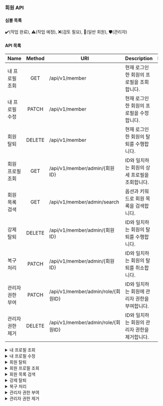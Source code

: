 ### 회원 API

#### 심볼 목록
✔️(작업 완료), ⚠️(작업 예정), ❌(검토 필요), 🧑(일반 회원), 🛡️(관리자)

#### API 목록
| Name   | Method | URI                              | Description                 | Done |Auth|
|--------|:------:|----------------------------------|-----------------------------|:----:|:---:|
| 내 프로필 조회 |  GET   | /api/v1/member                   | 현재 로그인한 회원의 프로필을 조회합니다.     |  ✔️  |🧑‍|
| 내 프로필 수정 | PATCH  | /api/v1/member                   | 현재 로그인한 회원의 프로필을 수정합니다.     |  ✔️  |🧑‍|
| 회원 탈퇴  | DELETE | /api/v1/member                   | 현재 로그인한 회원의 탈퇴를 수행합니다.      |  ✔️  |🧑‍|
| 회원 프로필 조회 |  GET   | /api/v1/member/admin/{회원ID}      | ID와 일치하는 회원의 상세 프로필을 조회합니다. |  ✔️  |🛡️|
| 회원 목록 검색 |  GET   | /api/v1/member/admin/search      | 옵션과 키워드로 회원 목록을 검색합니다.      |  ✔️  |🛡️|
| 강제 탈퇴  | DELETE | /api/v1/member/admin/{회원ID}      | ID와 일치하는 회원의 탈퇴를 수행합니다.     |  ✔️  |🛡️|
| 복구 처리  | PATCH  | /api/v1/member/admin/{회원ID}      | ID와 일치하는 회원의 탈퇴를 취소합니다.     |  ✔️  |🛡️|
| 관리자 권한 부여 | PATCH  | /api/v1/member/admin/role/{회원ID} | ID와 일치하는 회원에 관리자 권한을 부여합니다. |  ✔️  |🛡️|
| 관리자 권한 제거 | DELETE | /api/v1/member/admin/role/{회원ID} | ID와 일치하는 회원의 관리자 권한을 제거합니다. |  ✔️  |🛡️|

<details>
<summary>내 프로필 조회</summary>

현재 로그인한 회원의 프로필 데이터를 조회합니다.

- 요청문 예시

```shell
curl -H "Authorization: Bearer AAAAPIuf0L+qfDkMABQ3IJ8heq2m...dbvsiQbPbP1/cxva23n7mQShtfK4pchdk/rc=" \
     -X GET "https://skypedia.com/api/v1/member"
```

- 응답 바디 예시
```json
{
  "message": "내 프로필을 성공적으로 조회했습니다.",
  "result": {
    "nickname": "username1234",
    "email": "username1234@gmail.com",
    "socialType": "GOOGLE",
    "photoUrl": "http://image12345.com/qewfunokvozcxvmapdfas.png",
    "removed": false
  }
}
```

- 에러 메시지 목록

| Situation | Status      | Message                  |
|-----------|-------------|--------------------------|
| 탈퇴한 회원임 | Bad Request | 탈퇴한 회원은 이용할 수 없는 서비스입니다. |
| 인증정보 없음 | Unauthorized | 해당 서비스를 사용하기 위해서는 로그인이 필요합니다. |

</details>

<details>
<summary>내 프로필 수정</summary>

현재 로그인한 회원의 닉네임 및 프로필 사진을 변경합니다.
두 항목 모두 변경하거나, 하나만 선택적으로 변경할 수 있습니다.

- 요청문 예시

```shell
curl -H "Authorization: Bearer AAAAPIuf0L+qfDkMABQ3IJ8heq2m...dbvsiQbPbP1/cxva23n7mQShtfK4pchdk/rc=" \
     -H "Content-Type: application/json" \
     -d '{
      "nickname": "username1234",
      "photoData": {
        "filename": "photo1.jpeg",
        "mediaType": "image/jpeg",
        "fileSize": 1352456
      }
     }'
     -X PATCH "https://skypedia.com/api/v1/member"
```

| Field     | Description                                          |
|-----------|------------------------------------------------------|
| nickname  | 변경하고 싶은 닉네임 값입니다. (Optional)                         |
| photoData | 업로드할 사진의 메타데이터 입니다. (Optional)                       |
| filename  | 확장자를 포함하고 있는 전체 파일명입니다.                              |
| mediaType | 파일의 미디어 타입입니다. (jpg, jpeg, png, gif, bmp, webp, svg) |
| fileSize  | 파일의 크기입니다. 비트 단위이며, 10MB 이하의 크기만을 지원합니다.             |

- 응답 바디 예시
```json
{
  "message": "내 프로필을 성공적으로 업데이트했습니다.",
  "result": {
    "nickname": "username1234",
    "uuid": "9b1deb4d-3b7d-4bad-9bdd-2b0d7b3dcb6d.jpeg",
    "uploadUrl": "https://storage.googleapis.com/bucket/9b1deb4d-3b7d-4bad-9bdd-2b0d7b3dcb6d.jpeg"
  }
}
```

| Field    | Description                                |
|----------|--------------------------------------------|
| nickname | 변경된 새로운 닉네임 입니다.                           |
| uuid | 업로드할 프로필 사진의 UUID와 확장자를 포함하고 있는 전체 파일명입니다. |
| uploadUrl | 파일 업로드 용 일회용 링크입니다.                        |

- 에러 메시지 목록

| Situation     | Status      | Message                  |
|---------------|-------------|--------------------------|
| 인증정보 없음 | Unauthorized | 해당 서비스를 사용하기 위해서는 로그인이 필요합니다. |
| 탈퇴한 회원임 | Bad Request | 탈퇴한 회원은 이용할 수 없는 서비스입니다. |
| 중복된 닉네임 | Conflict | 중복된 닉네임을 사용할 수 없습니다. |
| 닉네임 길이 제한 위반  | Bad Request | 닉네임은 2 ~ 20자 길이여야 합니다. |
| 공백이 포함된 닉네임   | Bad Request | 닉네임은 공백을 포함될 수 없습니다. |
| 올바르지 않은 파일명   | Bad Request | 파일명 또는 확장자가 올바르지 않습니다. |
| 비어있는 파일명      | Bad Request | 파일명은 비워둘 수 없습니다. |
| 올바르지 않은 파일타입  | Bad Request | 파일 형식이 올바르지 않습니다. |
| 비어있는 파일타입     | Bad Request | 파일 미디어 타입은 비워둘 수 없습니다. |
| 올바르지 않는 파일 크기 | Bad Request | 파일 크기가 올바르지 않습니다. |
| 파일 크기 제한 초과   | Bad Reqeust | 10MB 이하의 파일만 업로드할 수 있습니다. |
| 비어있는 파일 크기    | Bad Request | 파일 크기는 비워둘 수 없습니다. |
</details>

<details>
<summary>회원 탈퇴</summary>

현재 로그인한 회원의 탈퇴를 요청합니다.
해당 계정은 소프트 딜리트 처리되며, 30일 후 자동으로 영구 삭제됩니다.
삭제 전까지는 복구가 가능합니다.

- 요청문 예시
```shell
curl -H "Authorization: Bearer AAAAPIuf0L+qfDkMABQ3IJ8heq2m...dbvsiQbPbP1/cxva23n7mQShtfK4pchdk/rc=" \
     -X DELETE "https://skypedia.com/api/v1/member"
```

- 응답 바디 예시
```json
{
  "message": "회원이 탈퇴되었습니다.",
  "result": {
    "removedAt": "2025-01-01T00:00:00",
    "willDeletedAt": "2025-01-31T00:00:00"
  }
}
```

| Field         | Description                    |
|---------------|--------------------------------|
| removedAt     | 탈퇴 요청이 승인된 날짜 및 시간입니다.         |
| willDeletedAt | 회원 데이터가 영구적으로 삭제되는 날짜 및 시간입니다. |

- 에러 메시지 목록

| Situation | Status      | Message                       |
|-----------|-------------|-------------------------------|
| 인증정보 없음   | Unauthorized | 해당 서비스를 사용하기 위해서는 로그인이 필요합니다. |
| 이미 탈퇴함    | Bad Request | 이미 탈퇴한 회원입니다.                 |
</details>

<details>
<summary>회원 프로필 조회</summary>

회원 테이블의 ID와 일치하는 회원의 프로필 데이터를 조회합니다.

- 요청문 예시
```shell
curl -H "Authorization: Bearer AAAAPIuf0L+qfDkMABQ3IJ8heq2m...dbvsiQbPbP1/cxva23n7mQShtfK4pchdk/rc=" \
     -X GET "https://skypedia.com/api/v1/admin/member/1"
```

- 응답 바디 예시
```json
{
  "message": "프로필을 성공적으로 조회했습니다.",
  "result": {
    "nickname": "username1234",
    "email": "username1234@gmail.com",
    "socialType": "GOOGLE",
    "photoUrl": "http://image12345.com/qewfunokvozcxvmapdfas.png",
    "removed": false
  }
}
```

- 에러 메시지 목록

| Situation | Status      | Message                       |
|-----------|-------------|-------------------------------|
| 인증정보 없음   | Unauthorized | 해당 서비스를 사용하기 위해서는 로그인이 필요합니다. |
| 접근권한 없음 | Forbidden | 해당 리소스에 대한 접근 권한이 없습니다. |
| 잘못된 회원 ID값 | Bad Request | 회원의 ID 값은 0이상이어야 합니다. |
</details>

<details>
<summary>회원 목록 검색</summary>

회원 데이터를 검색합니다.
검색 옵션에 따라 닉네임과 이메일을 함께 또는 각각 기준으로 검색할 수 있으며,
검색 결과는 정확도순, 최신순, 오래된순으로 정렬됩니다.
한 페이지에는 최대 20개의 결과가 포함됩니다.

- 요청문 예시
```shell
curl -H "Authorization: Bearer AAAAPIuf0L+qfDkMABQ3IJ8heq2m...dbvsiQbPbP1/cxva23n7mQShtfK4pchdk/rc=" \
     -X GET "https://skypedia.com/api/v1/admin/member?option='MEMBER_NICKNAME'&keyword='username'&sort='NEWEST'&page=0"
```

| Parameter | Description                                                          |
|-----------|----------------------------------------------------------------------|
| option    | 검색할 옵션명입니다. 기본값은 닉네임입니다. (MEMBER_ALL, MEMBER_NICKNAME, MEMBER_EMAIL) |
| keyword   | 검색 키워드입니다.                                                           |
| sort      | 검색 결과를 정렬할 조건입니다. 기본값은 최신순입니다. (RELEVANCE, OLDEST, NEWEST)           |
| page      | 검색한 목록의 페이지입니다. 각 페이지의 항목은 20개씩 보여집니다.                               |

- 응답 바디 예시
```json
{
  "message": "데이터를 성공적으로 조회했습니다.",
  "result": {
    "page": 0,
    "totalPages": 1,
    "totalCount": 2,
    "isFirst": true,
    "isLast": true,
    "data": [
      {
        "id": 1,
        "nickname": "username1",
        "email": "username1@gmail.com",
        "socialType": "GOOGLE",
        "photoUrl": "https://skypedia.com/asdfasdf.png",
        "roleTypes": ["USER", "ADMIN"],
        "createdAt": "2025-01-01T00:00:00",
        "removedAt": null
      },
      {
        "id": 3,
        "nickname": "username3",
        "email": "username3@daum.net",
        "socialType": "KAKAO",
        "photoUrl": "https://skypedia.com/zxcvzxcv.png",
        "roleTypes": ["USER"],
        "createdAt": "2025-01-02T00:00:00",
        "removedAt": null
      }
    ]
  }
}
```

- 에러 메시지 목록

| Situation | Status       | Message                       |
|-----------|--------------|-------------------------------|
| 인증정보 없음   | Unauthorized | 해당 서비스를 사용하기 위해서는 로그인이 필요합니다. |
| 접근권한 없음   | Forbidden    | 해당 리소스에 대한 접근 권한이 없습니다.       |
| 잘못된 검색 옵션 | Bad Request | 사용할 수 없는 검색 옵션입니다. |
| 잘못된 정렬 조건 | Bad Request | 사용할 수 없는 정렬 옵션입니다. |
| 잘못된 페이지 번호 | Bad Request | 페이지는 0 또는 음수값이 될 수 없습니다. |
| 검색결과 없음   | Not Found    | 검색 결과가 존재하지 않습니다.             |
</details>

<details>
<summary>강제 탈퇴</summary>

회원 테이블의 ID와 일치하는 회원의 탈퇴를 요청합니다.
해당 계정은 소프트 딜리트 처리되며, 30일 후 자동으로 영구 삭제됩니다.
삭제 전까지는 복구가 가능합니다.

- 요청문 예시
```shell
curl -H "Authorization: Bearer AAAAPIuf0L+qfDkMABQ3IJ8heq2m...dbvsiQbPbP1/cxva23n7mQShtfK4pchdk/rc=" \
     -X DELETE "https://skypedia.com/api/v1/admin/member/1"
```

- 응답 바디 예시
```json
{
  "message": "해당 회원을 강제탈퇴 처리했습니다."
}
```

- 에러 메시지 목록

| Situation | Status       | Message                       |
|-----------|--------------|-------------------------------|
| 인증정보 없음   | Unauthorized | 해당 서비스를 사용하기 위해서는 로그인이 필요합니다. |
| 접근권한 없음   | Forbidden    | 해당 리소스에 대한 접근 권한이 없습니다.       |
| 잘못된 회원 ID값 | Bad Request | 회원의 ID 값은 0이상이어야 합니다. |
| 회원이 존재하지 않음 | Not Found | 해당 회원이 존재하지 않습니다. |
| 이미 탈퇴함    | Bad Request | 이미 탈퇴한 회원입니다.                 |
</details>

<details>
<summary>복구 처리</summary>

회원 테이블의 ID와 일치하는 회원의 탈퇴를 취소합니다.
30일의 유예기간 동안만 가능하며, 일시가 지날경우 복구가 불가능합니다.

- 요청문 예시

```shell
curl -H "Authorization: Bearer AAAAPIuf0L+qfDkMABQ3IJ8heq2m...dbvsiQbPbP1/cxva23n7mQShtfK4pchdk/rc=" \
     -X PATCH "https://skypedia.com/api/v1/admin/member/1"
```

- 응답 바디 예시

```json
{
  "message": "해당 회원을 복구 처리했습니다."
}
```

- 에러 메시지 목록

| Situation  | Status       | Message                       |
|------------|--------------|-------------------------------|
| 인증정보 없음    | Unauthorized | 해당 서비스를 사용하기 위해서는 로그인이 필요합니다. |
| 접근권한 없음    | Forbidden    | 해당 리소스에 대한 접근 권한이 없습니다.       |
| 잘못된 회원 ID값 | Bad Request | 회원의 ID 값은 0이상이어야 합니다.         |
| 회원이 존재하지 않음 | Not Found | 해당 회원이 존재하지 않습니다. |
| 탈퇴하지 않은 회원 | Bad Request | 탈퇴하지 않은 회원은 복구할 수 없습니다.       |

</details>

<details>
<summary>관리자 권한 부여</summary>

일반 회원에게 관리자 권한을 부여합니다.

- 요청문 예시

```shell
curl -H "Authorization: Bearer AAAAPIuf0L+qfDkMABQ3IJ8heq2m...dbvsiQbPbP1/cxva23n7mQShtfK4pchdk/rc=" \
     -X PATCH "https://skypedia.com/api/v1/admin/member/role/1"
```

- 응답 바디 예시

```json
{
  "message": "해당 회원에 관리자 권한을 부여했습니다."
}
```

- 에러 메시지 목록

| Situation   | Status       | Message                       |
|-------------|--------------|-------------------------------|
| 인증정보 없음     | Unauthorized | 해당 서비스를 사용하기 위해서는 로그인이 필요합니다. |
| 접근권한 없음     | Forbidden    | 해당 리소스에 대한 접근 권한이 없습니다.       |
| 잘못된 회원 ID값  | Bad Request | 회원의 ID 값은 0이상이어야 합니다.         |
| 회원이 존재하지 않음 | Not Found | 해당 회원이 존재하지 않습니다.             |
| 이미 권한 부여됨   | Bad Request | 해당 회원에게 이미 부여된 역할입니다.         |

</details>

<details>
<summary>관리자 권한 제거</summary>

관리자 회원의 권한을 제거합니다.

- 요청문 예시

```shell
curl -H "Authorization: Bearer AAAAPIuf0L+qfDkMABQ3IJ8heq2m...dbvsiQbPbP1/cxva23n7mQShtfK4pchdk/rc=" \
     -X DELETE "https://skypedia.com/api/v1/admin/member/role/1"
```

- 응답 바디 예시

```json
{
  "message": "해당 회원의 관리자 권한을 제거했습니다."
}
```

- 에러 메시지 목록

| Situation   | Status       | Message                       |
|-------------|--------------|-------------------------------|
| 인증정보 없음     | Unauthorized | 해당 서비스를 사용하기 위해서는 로그인이 필요합니다. |
| 접근권한 없음     | Forbidden    | 해당 리소스에 대한 접근 권한이 없습니다.       |
| 잘못된 회원 ID값  | Bad Request  | 회원의 ID 값은 0이상이어야 합니다.         |
| 회원이 존재하지 않음 | Not Found    | 해당 회원이 존재하지 않습니다.             |
| 제거할 권한 없음   | Not Found    | 제거할 역할이 존재하지 않습니다.            |

</details>